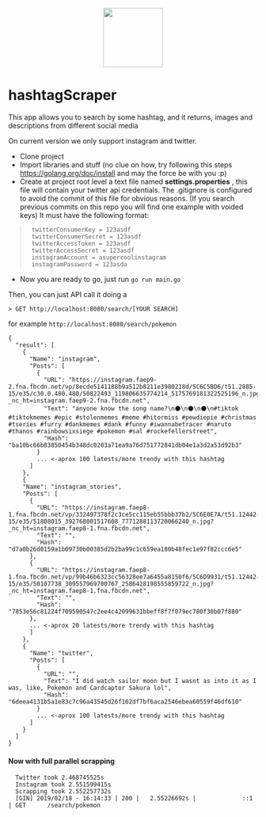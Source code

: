 


<p align="center">
<img 
    src="https://i.imgur.com/LAz2B0z.png" 
     height="120">
<br>
</p>

# hashtagScraper 


This app allows you to search by some hashtag, and it returns, images and descriptions from different social media

On current version we only support instagram and twitter.

 - Clone project 
 - Import libraries and stuff (no clue on how,
    try following this steps https://golang.org/doc/install and may the force be with you :p)
 - Create at project root level a text file named **settings.properties** , this file will contain your twitter api credentials. The .gitignore is configured to avoid the commit of this file for obvious reasons. (If you search previous commits on this repo you will find one example with voided keys)  It must have the following format:
 

>      twitterConsumerKey = 123asdf
>      twitterConsumerSecret = 123asdf
>      twitterAccessToken = 123asdf 
>      twitterAccessSecret = 123asdf
>      instagramAccount = asupercoolinstagram
>      instagramPassword = 123asda

 
 - Now you are ready to go, just run `go run main.go`

Then, you can just API call it doing a

    > GET http://localhost:8080/search/[YOUR SEARCH]

for example `http://localhost:8080/search/pokemon`

    {
      "result": [
        {
          "Name": "instagram",
          "Posts": [
            {
              "URL": "https://instagram.faep9-2.fna.fbcdn.net/vp/8ecde5141188b9a512b8211e3980218d/5C6C5BD6/t51.2885-15/e35/c30.0.480.480/50822493_119806635774214_5175769181322525196_n.jpg?_nc_ht=instagram.faep9-2.fna.fbcdn.net",
              "Text": "anyone know the song name?\n⚫\n⚫\n⚫\n#tiktok #tiktokmemes #epic #stolenmemes #meme #hitormiss #pewdiepie #christmas #tseries #furry #dankmemes #dank #funny #iwannabetracer #naruto #thanos #rainbowsixsiege #pokemon #sal #rockefellerstreet",
              "Hash": "ba10bc66b83850454b348dc0203a71ea9a76d751772841db04e1a3d2a53d92b3"
            }
	        ... <-aprox 100 latests/more trendy with this hashtag
          ]
        },
        {
		"Name": "instagram_stories",
		"Posts": [
		  {
			"URL": "https://instagram.faep8-1.fna.fbcdn.net/vp/332497378f2c3ce5cc115eb55bbb37b2/5C6E0E7A/t51.12442-15/e35/51808015_392768001517608_7771288113720066240_n.jpg?_nc_ht=instagram.faep8-1.fna.fbcdn.net",
			"Text": "",
			"Hash": "d7a0b26d0159a1b09730b00385d2b2ba99c1c659ea180b48fec1e97f82ccc6e5"
		  },
		  {
			"URL": "https://instagram.faep8-1.fna.fbcdn.net/vp/99b46b6323cc56328ee7a6455a8150f6/5C6D9931/t51.12442-15/e35/50107738_309557969700767_2586428198555859722_n.jpg?_nc_ht=instagram.faep8-1.fna.fbcdn.net",
			"Text": "",
			"Hash": "7853e56c81224f709590547c2ee4c42099631bbeff8f7f079ec780f30b07f880"
		  },
		  ... <-aprox 20 latests/more trendy with this hashtag
		  ]
		},
        {
          "Name": "twitter",
          "Posts": [
            {
              "URL": "",
              "Text": "I did watch sailor moon but I wasnt as into it as I was, like, Pokemon and Cardcaptor Sakura lol",
              "Hash": "6deea4131b5a1e83c7c96a43545d26f162df7bf6aca2546ebea60559f46df610"
            }
	        ... <-aprox 100 latests/more trendy with this hashtag
          ]
        }
      ]
    }
    


#### Now with full parallel scrapping

      Twitter took 2.468745525s
      Instagram took 2.551599415s
      Scrapping took 2.552257732s
      [GIN] 2019/02/18 - 16:14:33 | 200 |   2.55226692s |             ::1 | GET      /search/pokemon


